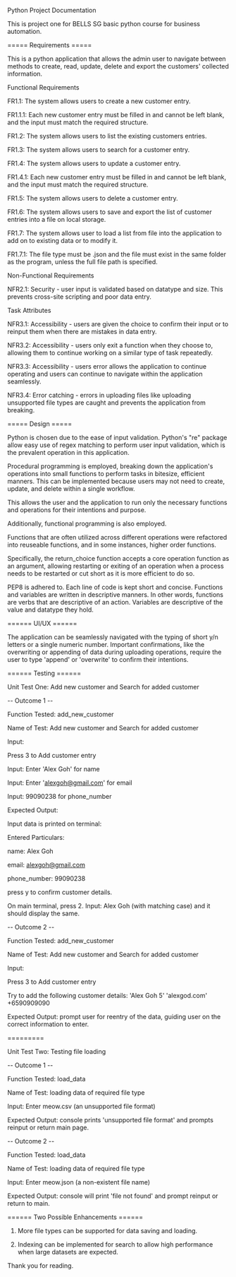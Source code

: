 Python Project Documentation

This is project one for BELLS SG basic python course for business automation.

===== Requirements =====

This is a python application that allows the admin user to navigate between methods to create, read, update, delete and export the customers' collected information.

Functional Requirements

FR1.1: The system allows users to create a new customer entry.

FR1.1.1: Each new customer entry must be filled in and cannot be left blank, and the input must match the required structure.

FR1.2: The system allows users to list the existing customers entries.

FR1.3: The system allows users to search for a customer entry.

FR1.4: The system allows users to update a customer entry.

FR1.4.1: Each new customer entry must be filled in and cannot be left blank, and the input must match the required structure.

FR1.5: The system allows users to delete a customer entry.

FR1.6: The system allows users to save and export the list of customer entries into a file on local storage.

FR1.7: The system allows user to load a list from file into the application to add on to existing data or to modify it.

FR1.7.1: The file type must be .json and the file must exist in the same folder as the program, unless the full file path is specified.

Non-Functional Requirements

NFR2.1: Security - user input is validated based on datatype and size. This prevents cross-site scripting and poor data entry.

Task Attributes

NFR3.1: Accessibility - users are given the choice to confirm their input or to reinput them when there are mistakes in data entry.

NFR3.2: Accessibility - users only exit a function when they choose to, allowing them to continue working on a similar type of task repeatedly.

NFR3.3: Accessibility - users error allows the application to continue operating and users can continue to navigate within the application seamlessly.

NFR3.4: Error catching - errors in uploading files like uploading unsupported file types are caught and prevents the application from breaking.

===== Design =====

Python is chosen due to the ease of input validation. Python's "re" package allow easy use of regex matching to perform user input validation, which is the prevalent operation in this application.

Procedural programming is employed, breaking down the application's operations into small functions to perform tasks in bitesize, efficient manners. This can be implemented because users may not need to create, update, and delete within a single workflow.

This allows the user and the application to run only the necessary functions and operations for their intentions and purpose.

Additionally, functional programming is also employed.

Functions that are often utilized across different operations were refactored into reuseable functions, and in some instances, higher order functions.

Specifically, the return_choice function accepts a core operation function as an argument, allowing restarting or exiting of an operation when a process needs to be restarted or cut short as it is more efficient to do so.

PEP8 is adhered to. Each line of code is kept short and concise. Functions and variables are written in descriptive manners.
In other words, functions are verbs that are descriptive of an action. Variables are descriptive of the value and datatype they hold.

====== UI/UX ======

The application can be seamlessly navigated with the typing of short y/n letters or a single numeric number.
Important confirmations, like the overwriting or appending of data during uploading operations, require the user to type 'append' or 'overwrite' to confirm their intentions.

====== Testing ======

Unit Test One: Add new customer and Search for added customer

-- Outcome 1 --

Function Tested: add_new_customer

Name of Test: Add new customer and Search for added customer

Input:

Press 3 to Add customer entry

Input: Enter 'Alex Goh' for name

Input: Enter 'alexgoh@gmail.com' for email

Input: 99090238 for phone_number

Expected Output:

Input data is printed on terminal:

Entered Particulars:

name: Alex Goh

email: alexgoh@gmail.com

phone_number: 99090238

press y to confirm customer details.

On main terminal, press 2. Input: Alex Goh (with matching case) and it should display the same.

-- Outcome 2 --

Function Tested: add_new_customer

Name of Test: Add new customer and Search for added customer

Input:

Press 3 to Add customer entry

Try to add the following customer details:
'Alex Goh 5'
'alexgod.com'
+6590909090

Expected Output: prompt user for reentry of the data, guiding user on the correct information to enter.

=========

Unit Test Two: Testing file loading

-- Outcome 1 --

Function Tested: load_data

Name of Test: loading data of required file type

Input:
Enter meow.csv (an unsupported file format)

Expected Output: console prints 'unsupported file format' and prompts reinput or return main page.

-- Outcome 2 --

Function Tested: load_data

Name of Test: loading data of required file type

Input: Enter meow.json (a non-existent file name)

Expected Output: console will print 'file not found' and prompt reinput or return to main.

====== Two Possible Enhancements ======

1. More file types can be supported for data saving and loading.

2. Indexing can be implemented for search to allow high performance when large datasets are expected.

Thank you for reading.
